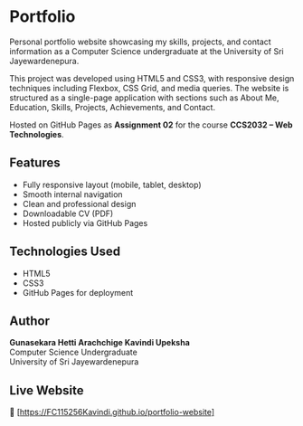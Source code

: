 # Portfolio

Personal portfolio website showcasing my skills, projects, and contact information as a Computer Science undergraduate at the University of Sri Jayewardenepura.  

This project was developed using HTML5 and CSS3, with responsive design techniques including Flexbox, CSS Grid, and media queries. The website is structured as a single-page application with sections such as About Me, Education, Skills, Projects, Achievements, and Contact.

Hosted on GitHub Pages as **Assignment 02** for the course **CCS2032 – Web Technologies**.

## Features
- Fully responsive layout (mobile, tablet, desktop)
- Smooth internal navigation
- Clean and professional design
- Downloadable CV (PDF)
- Hosted publicly via GitHub Pages

## Technologies Used
- HTML5
- CSS3 
- GitHub Pages for deployment

## Author
**Gunasekara Hetti Arachchige Kavindi Upeksha**  
Computer Science Undergraduate  
University of Sri Jayewardenepura

## Live Website
🔗 [https://FC115256Kavindi.github.io/portfolio-website]